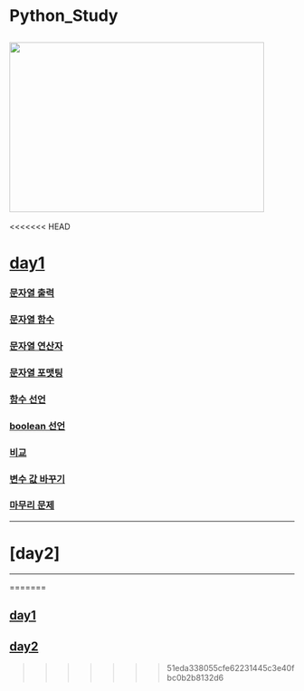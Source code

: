 # Python_Study

<img src="https://mk0analyticsindf35n9.kinstacdn.com/wp-content/uploads/2019/10/python-1.jpg" width="450px" height="300px"></img>
---
<<<<<<< HEAD
# [day1](C:\Users\R35\Python_Study\day01)
### [문자열 출력](C:\Users\R35\Python_Study\day01\print.py)
### [문자열 함수](C:\Users\R35\Python_Study\day01\str.py)
### [문자열 연산자](C:\Users\R35\Python_Study\day01\str1.py)
### [문자열 포맷팅](C:\Users\R35\Python_Study\day01\str2.py)
### [함수 선언](C:\Users\R35\Python_Study\day01\func.py)
### [boolean 선언](C:\Users\R35\Python_Study\day01\bool.py)
### [비교](C:\Users\R35\Python_Study\day01\is.py)
### [변수 값 바꾸기](C:\Users\R35\Python_Study\day01\swap.py)
### [마무리 문제](C:\Users\R35\Python_Study\day01\test.py)

---
# [day2]
---
=======
## [day1](/D2/p01.py)
## [day2](/D2/p02.py)


>>>>>>> 51eda338055cfe62231445c3e40fbc0b2b8132d6
